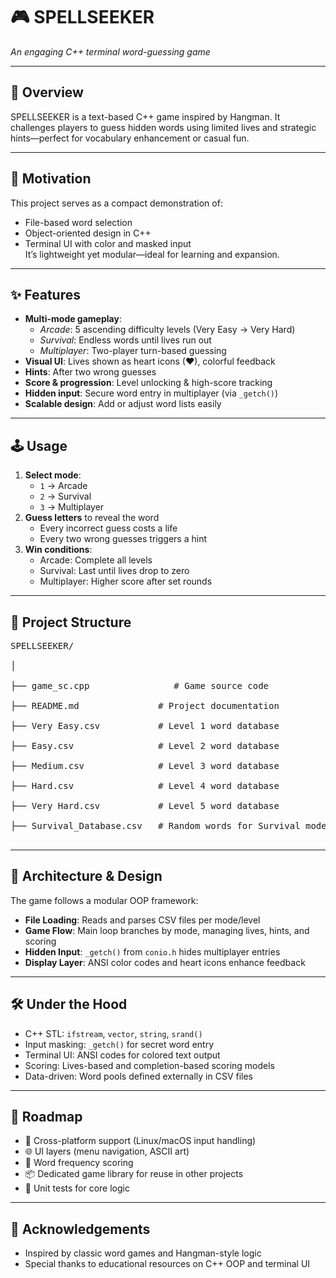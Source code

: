 # 🎮 SPELLSEEKER  
*An engaging C++ terminal word-guessing game*

---

## 📖 Overview  
SPELLSEEKER is a text-based C++ game inspired by Hangman. It challenges players to guess hidden words using limited lives and strategic hints—perfect for vocabulary enhancement or casual fun.

---

## 🎯 Motivation  
This project serves as a compact demonstration of:
- File-based word selection  
- Object-oriented design in C++  
- Terminal UI with color and masked input  
It’s lightweight yet modular—ideal for learning and expansion.

---

## ✨ Features  
- **Multi-mode gameplay**:  
  - *Arcade*: 5 ascending difficulty levels (Very Easy → Very Hard)  
  - *Survival*: Endless words until lives run out  
  - *Multiplayer*: Two-player turn-based guessing  
- **Visual UI**: Lives shown as heart icons (♥), colorful feedback  
- **Hints**: After two wrong guesses  
- **Score & progression**: Level unlocking & high-score tracking  
- **Hidden input**: Secure word entry in multiplayer (via `_getch()`)  
- **Scalable design**: Add or adjust word lists easily

---

## 🕹️ Usage  
1. **Select mode**:
   - `1` → Arcade  
   - `2` → Survival  
   - `3` → Multiplayer  
2. **Guess letters** to reveal the word  
   - Every incorrect guess costs a life  
   - Every two wrong guesses triggers a hint  
3. **Win conditions**:
   - Arcade: Complete all levels  
   - Survival: Last until lives drop to zero  
   - Multiplayer: Higher score after set rounds

---

## 📁 Project Structure  
<pre>SPELLSEEKER/                                                      <br>
│                                                                 <br>
├── game_sc.cpp                # Game source code                 <br>
├── README.md               # Project documentation               <br>
├── Very Easy.csv           # Level 1 word database               <br>
├── Easy.csv                # Level 2 word database               <br>
├── Medium.csv              # Level 3 word database               <br>
├── Hard.csv                # Level 4 word database               <br>
├── Very Hard.csv           # Level 5 word database               <br>
├── Survival_Database.csv   # Random words for Survival mode      <br>
</pre>

---

## 🧩 Architecture & Design  
The game follows a modular OOP framework:
- **File Loading**: Reads and parses CSV files per mode/level  
- **Game Flow**: Main loop branches by mode, managing lives, hints, and scoring  
- **Hidden Input**: `_getch()` from `conio.h` hides multiplayer entries  
- **Display Layer**: ANSI color codes and heart icons enhance feedback

---

## 🛠️ Under the Hood  
* C++ STL: `ifstream`, `vector`, `string`, `srand()`  
* Input masking: `_getch()` for secret word entry  
* Terminal UI: ANSI codes for colored text output  
* Scoring: Lives-based and completion-based scoring models  
* Data-driven: Word pools defined externally in CSV files

---

## 🔭 Roadmap  
- 🎨 Cross-platform support (Linux/macOS input handling)  
- 🌐 UI layers (menu navigation, ASCII art)  
- 🌟 Word frequency scoring  
- 📦 Dedicated game library for reuse in other projects  
- 🧪 Unit tests for core logic

---

## 🤝 Acknowledgements  
- Inspired by classic word games and Hangman-style logic  
- Special thanks to educational resources on C++ OOP and terminal UI

